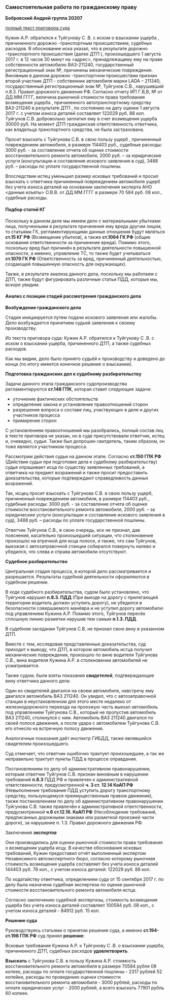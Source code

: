 ### Самостоятельная работа по гражданскому праву

__Бобровский Андрей группа 20207__

[полный текст приговора суда](https://sudact.ru/regular/doc/lHGTP5mu2SVB/?regular-txt=%D0%B8%D1%81%D0%BA%D0%BE%D0%B2%D0%BE%D0%B5+%D0%B7%D0%B0%D1%8F%D0%B2%D0%BB%D0%B5%D0%BD%D0%B8%D0%B5+%D0%BE+%D0%B2%D0%B7%D1%8B%D1%81%D0%BA%D0%B0%D0%BD%D0%B8%D0%B8+%D1%83%D1%89%D0%B5%D1%80%D0%B1%D0%B0%2C+%D0%BF%D1%80%D0%B8%D1%87%D0%B8%D0%BD%D1%91%D0%BD%D0%BD%D0%BE%D0%B3%D0%BE+%D0%94%D0%A2%D0%9F%2C+%D1%81+%D0%BE%D1%80%D0%B3%D0%B0%D0%BD%D0%B8%D0%B7%D0%B0%D1%86%D0%B8%D0%B8%2C+%D0%BE%D1%82%D0%B2%D0%B5%D1%82%D1%81%D1%82%D0%B2%D0%B5%D0%BD%D0%BD%D0%BE%D0%B9+%D0%B7%D0%B0+%D1%81%D0%BE%D1%81%D1%82%D0%BE%D1%8F%D0%BD%D0%B8%D0%B5+%D0%B4%D0%BE%D1%80%D0%BE%D0%B3%D0%B8&regular-case_doc=&regular-lawchunkinfo=&regular-date_from=&regular-date_to=&regular-workflow_stage=&regular-area=&regular-court=&regular-judge=&_=1685615539975&snippet_pos=102#snippet)

Кужин А.Р. обратился к Туйгунову С .В. с иском о взыскании ущерба , причиненного дорожно -транспортным происшествием, судебных расходов. В обоснование иска указал, что в результате дорожно -транспортного происшествия (далее ДТП ), произошедшего 1 августа 2017 г. в 12 часов 30 минут на <адрес>, принадлежащему ему на праве собственности автомобилю ВАЗ-211240, государственный регистрационный знак №, причинены механические повреждения. Виновным в данном дорожно -транспортном происшествии признан второй участник ДТП - собственник автомобиля марки LADA – 211340, государственный регистрационный знак №, Туйгунов С.В., нарушивший п.8.3. Правил дорожного движения РФ. Согласно отчету ИП Г.В,В, № от ДД.ММ.ГГГГ, величина рыночной стоимости права требования возмещения ущерба , причиненного автотранспортному средству ВАЗ-211240 в результате ДТП , по состоянию на дату оценки 1 августа 2017 г. с учетом износа деталей составляет 122029 руб. 88 коп. Туйгунов С.В. добровольно заплатил ему в счет возмещения ущерба 30000 руб. На момент ДТП гражданская ответственность ответчика, как владельца транспортного средства, не была застрахована.

Просит взыскать с Туйгунова С.В. в свою пользу ущерб , причиненный повреждением автомобиля, в размере 114403 руб., судебные расходы: 3000 руб. - за составление отчета об оценке стоимости восстановительного ремонта автомобиля, 2000 руб. – за юридические услуги (консультации и составление искового заявления в суд), 3488 руб. – расходы по уплате государственной пошлины.

Впоследствии истец уменьшил размер исковых требований и просил взыскать с ответчика причиненный повреждением автомобиля ущерб без учета износа деталей на основании заключения эксперта АНО <данные изъяты> О.В.В. от ДД.ММ.ГГГГ в размере 70 584 руб. 08 коп., судебные расходы.  

#### Подбор статей КГ

Поскольку в данном деле мы имеем дело с материальными убытками лица, полученными в результате приченения ему вреда другим лицом, то статьями ГК, регламентирующими данные отношения будут являться __ст.15 КГ РФ__ (Возмещение убытков), а также __ст.1064 ГК РФ__ (общие основания ответственности за причинение вреда). Помимо этого, поскольку вред был причинён в результате деятельности повышенной опасности, а именно, управление ТС, то также будет учитываться __ст.1079 ГК РФ__ (Ответственность за вред, причиненный деятельностью, создающей повышенную опасность для окружающих).  

Также, в результате анализа данного дела, поскольку мы работаем с ДТП, также будут фигурировать различные статьи ПДД, которые мы, вскоре увидим.  

#### Анализ с позиции стадий рассмотрения гражданского дела

__Возбуждение гражданского дела__

Стадия инициируется путем подачи искового заявления или жалобы. Дело возбуждается принятием судьей заявления к своему производству.  

Из текста приговора суда: Кужин А.Р. обратился к Туйгунову С .В. с иском о взыскании ущерба, причиненного ДТП, а также судебных расходов.  

Как мы видим, дело было принято судьёй к производству и доведено до конца (по итогу имеется конечное решение о взыскании).  

__Подготовка гражданских дел к судебному разбирательству__

Задачи данного этапа гражданского судопроизводства регламентируются __ст.148 ГПК__, которая ставит следующие задачи:  

- уточнение фактических обстоятельств 
- определение закона и установление правоотношений сторон
- разрешение вопроса о составе лиц, участвующих в деле и других участников процесса
- примирение сторон

С установлением правоотношений мы разобрались, полный состав лиц в тексте приговора не указан, но в суде присутствовали ответчик, истец и, очевидно, судья. Также был допрошен свитдетель, таким образом, он тоже является участником процесса.  

Рассмотрим действия судьи на данном этапе. Согласно __ст.150 ГПК РФ__ (Действия судьи при подготовке дела к судебному разбирательству) судья опрашивает исца по существу заявленных требований, а ответчика на предмет возражений и также просит предоставить доказательства, которые подтверждают справедливость данных возражений.  

Так, исцец просит взыскать с Туйгунова С.В. в свою пользу ущерб, причиненный повреждением автомобиля, в размере 114403 руб., судебные расходы: 3000 руб. - за составление отчета об оценке стоимости восстановительного ремонта автомобиля, 2000 руб. – за юридические услуги (консультации и составление искового заявления в суд), 3488 руб. – расходы по уплате государственной пошлины.  

Ответчик Туйгунов С.В., в свою очередь, иск не признал, дав пояснения, касательно произошедшей ситуации, что столкновение произошло на втречной для исца полосе, и также, что сам Туйгунов, выезжая с автозаправочной станции собирался повернуть налево и убедился, что слева и справа автомобили отсутствуют.  

__Судебное разбирательство__

Центральная стадия процесса, в которой дело рассматривается и разрешается. Результаты судебной деятельности оформляются в судебном решении.  

В ходе судебного разбирательства, судом было установлено, что Туйгунов нарушил __п.8.3. ПДД__ (При выезде на дорогу с прилегающей территории водитель должен уступить дорогу), не убедился в безопасности совершаемого манёвра и не уступил дорогу автомобилю под управлением Кужина А.Р. Помимо этого, Туйгунов пересёк сплошную линию разметки нарушив тем самым __п.1.3. ПДД__.  

В судебном заседании Туйгунов С.В. не признал свою вину в указанном ДТП.  

Вместе с тем, исследовав представленные доказательства, суд приходит к выводу, что ДТП, в котором автомобиль истца получил механические повреждения, произошло по вине водителя Туйгунова С.В., вина водителя Кужина А.Р. в столкновении автомобилей не усматривается.  

Также судом, были взяты показания ___свидетелей___, подтверждающие вину ответчика данного дела:  

Один из свидетелей двигался на своем автомобиле, навстречу ему двигался автомобиль ВАЗ 211240. Он увидел, что с автозаправочной станции в неустановленном для этого месте недалеко от железнодорожного переезда на проезжую часть выехал автомобиль под управлением Туйгунова С.В., который не пропустив автомобиль ВАЗ 211240, столкнулся с ним. Автомобиль ВАЗ 211240 двигался по своей полосе движения, а после удара с автомобилем Туйгунова С.В. его отнесло на встречную полосу движения.  

Аналогичные показания даёт инспектр ГИБДД, также являвшийся свидетелем произошедшего.  

Суд отмечает, что ответчик ошибочно трактует произошедшее, а так же неправильно трактует пункты ПДД в процессе оправдания.  

Постановлением по делу об административном правонарушении, которым ответчик Туйгунов С.В. признан виновным в нарушении требований __п.8.3__ ПДД РФ и привлечен к административной ответственности, предусмотренной __ч. 3 ст. 12.14 КоАП РФ__ (Невыполнение требования ПДД уступить дорогу транспортному средству, пользующемуся преимущественным правом движения), также постановлением по делу об административном правонарушении Туйгунова С.В. также привлечён к административной ответственности, предусмотренной __ч.6 ст.12.16. КоАП РФ__ (Несоблюдение требований, предписанных дорожными знаками или разметкой проезжей части дороги), за нарушение п. 1.3. Правил дорожного движения РФ.  

Заключения ___экспертов___

Они производились для оценки рыночной стоимости права требования о возмещении ущерба исцу. В качестве обоснования исковых требований, Кужин предоставил отчёт выполненный экспертом Независимого автоэкспертного бюро, согласно которому рыночная стоимость возмещения ущерба составляет без учета износа деталей 144403 руб. 78 коп., с учетом износа деталей: 122029 руб. 88 коп.  

По ходатайству ответчика, определением суда от 15 сентября 2017 г. по делу была назначена судебная экспертиза по оценке рыночной стоимости восстановительного ремонта автомобиля истца.  

Согласно заключению судебной экспертизы, стоимость возмещения ущерба без учета износа деталей составляет 100584 руб. 08 коп., с учетом износа деталей - 84912 руб. 15 коп.  

__Решение суда__

Руководствуясь статьями о принятии решения суда, а именно __ст.194-ст.198 ГПК РФ__ суд принял __решение__:  

Bсковые требования Кужина А.Р. к Туйгунову С .В. о взыскании ущерба, причиненного ДТП, судебных расходов __удовлетворить__.  

__Взыскать__ с Туйгунова С.В. в пользу Кужина А.Р. стоимость восстановительного ремонта автомобиля в размере 70584 рубля 08 копеек, расходы по оплате государственной пошлины - 2317 рублей 52 копейки, расходы по проведению оценки стоимости восстановительного ремонта автомобиля - 3000 рублей, расходы по оплате юридических услуг - 2000 рублей, а всего взыскать 77901 рубль 60 копеек.  
